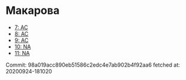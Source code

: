 # Макарова
- [7: AC](7.md)
- [8: AC](8.md)
- [9: AC](9.md)
- [10: NA](10.md)
- [11: NA](11.md)

Commit: 98a019acc890eb51586c2edc4e7ab902b4f92aa6
 fetched at: 20200924-181020
